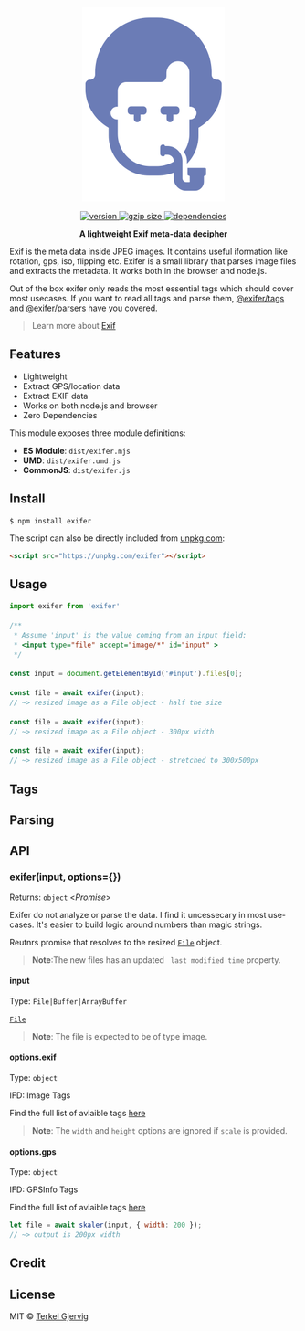 <p align="center">
  <img src="exifer.png" alt="exifer" width="250" />
</p>

<p align="center">
  <a href="https://npmjs.org/package/exifer">
    <img src="https://badgen.now.sh/npm/v/exifer" alt="version" />
  </a>
  <a href="https://unpkg.com/exifer">
    <img src="http://img.badgesize.io/https://unpkg.com/exifer/dist/exifer.mjs?compression=gzip" alt="gzip size" />
  </a>
  <a href="https://github.com/terkelg/exifer/blob/master/package.json">
    <img src="https://img.shields.io/badge/dependencies-none-ff69b4.svg" alt="dependencies" />
  </a>
</p>

<p align="center"><b>A lightweight Exif meta-data decipher</b></p>

Exif is the meta data inside JPEG images. It contains useful iformation like rotation, gps, iso, flipping etc.
Exifer is a small library that parses image files and extracts the metadata. It works both in the browser and node.js.

Out of the box exifer only reads the most essential tags which should cover most usecases.
If you want to read all tags and parse them, [@exifer/tags]() and @[exifer/parsers]() have you covered.

> Learn more about [Exif](https://en.wikipedia.org/wiki/Exif)


## Features

- Lightweight
- Extract GPS/location data
- Extract EXIF data
- Works on both node.js and browser
- Zero Dependencies

This module exposes three module definitions:

* **ES Module**: `dist/exifer.mjs`
* **UMD**: `dist/exifer.umd.js`
* **CommonJS**: `dist/exifer.js`

## Install

```
$ npm install exifer
```

The script can also be directly included from [unpkg.com](https://unpkg.com):
```html
<script src="https://unpkg.com/exifer"></script>
```


## Usage

```js
import exifer from 'exifer'

/**
 * Assume 'input' is the value coming from an input field:
 * <input type="file" accept="image/*" id="input" >
 */

const input = document.getElementById('#input').files[0];

const file = await exifer(input);
// ~> resized image as a File object - half the size

const file = await exifer(input);
// ~> resized image as a File object - 300px width

const file = await exifer(input);
// ~> resized image as a File object - stretched to 300x500px

```

## Tags

## Parsing


## API

### exifer(input, options={})
Returns: `object` <_Promise_>



Exifer do not analyze or parse the data. I find it uncessecary in most use-cases. It's easier to build logic around numbers than magic strings.


Reutnrs promise that resolves to the resized [`File`](https://developer.mozilla.org/en-US/docs/Web/API/File) object.

> **Note**:The new files has an updated ` last modified time` property.

#### input
Type: `File|Buffer|ArrayBuffer`

[`File`](https://developer.mozilla.org/en-US/docs/Web/API/File)

> **Note**: The file is expected to be of type image.

#### options.exif
Type: `object`<br>

IFD: Image Tags

Find the full list of avlaible tags [here](https://www.exiv2.org/tags.html)

> **Note**: The `width` and `height` options are ignored if `scale` is provided.

#### options.gps
Type: `object`<br>

IFD: GPSInfo Tags

Find the full list of avlaible tags [here](https://www.exiv2.org/tags.html)

```js
let file = await skaler(input, { width: 200 });
// ~> output is 200px width
```

## Credit

## License

MIT © [Terkel Gjervig](https://terkel.com)
